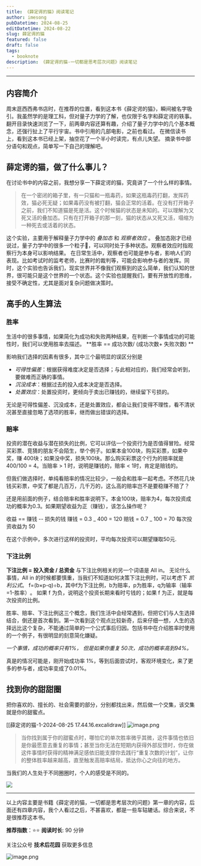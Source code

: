 ```yaml
---
title: 《薛定谔的猫》阅读笔记
author: imesong
pubDatetime: 2024-08-25
editDatetime: 2024-08-22
slug: 薛定谔的猫
featured: false
draft: false
tags:
  - booknote
description: 《薛定谔的猫-一切都是思考层次问题》阅读笔记
---
```


---

## 内容简介

周末逛西西弗书店时，在推荐的位置，看到这本书《薛定谔的猫》，瞬间被名字吸引。我虽然学的是理工科，但对量子力学的了解，也仅限于名字和薛定谔的轶事。翻开目录快速浏览了一下，前两章内容还算有趣，介绍了量子力学中的几个基本概念，还强行扯上了平行宇宙。书中引用的几部电影，之前也看过。
在微信读书上，看到这本书已经上架，抽空花了一个半小时读完，有点儿失望。
摘录书中部分语句和观点，简单写一下自己的理解吧。

## 薛定谔的猫，做了什么事儿？

在讨论书中的内容之前，我想分享一下薛定谔的猫，究竟讲了一个什么样的事情。

> 在一个密闭的箱子里，有一只猫和一瓶毒药，如果这瓶毒药打翻，发挥药效，猫必死无疑；如果毒药没有被打翻，猫会正常的活着。在没有打开箱子之前，我们不知道猫是死是活。这个时候猫的状态是未知的。可以理解为又死又活的叠加态。只有在打开箱子的那一刻，猫的状态从又死又活，塌缩为一种死去或活着的状态。

这个实验，主要用于解释量子力学中的 _叠加态_ 和 _观察者效应_ 。 叠加态刚才已经说过，量子力学中的很多一个粒子🌰，可以同时处于多种状态。观察者效应时指观察行为本身可以影响结果。
在日常生活中，观察者也可能是参与者，影响人们的表现。比如考试时的监考老师，比赛时的裁判等，可能会影响参与者的发挥。同时，这个实验也告诉我们，现实世界并不像我们观察到的这么简单，我们认知的世界，很可能只是这个世界的一个状态。这个实验也提醒我们，要有开放性的思维，接受不确定性，尤其是面对复杂问题做决策时。

## 高手的人生算法

### 胜率

生活中的很多事情，如果简化为成功和失败两种结果，在判断一个事情成功的可能性时，我们可以使用胜率去描述。
**胜率 == 成功次数/ (成功次数+ 失败次数) **

影响我们选择的因素有很多，其中三个最明显的误区分别是

- _可得性偏差_：根据获得难度决定是否选择；与此相对应的，我们经常会听到，要做难而正确的事情。
- _沉没成本_：根据过去的投入成本决定是否选择。
- _处置效应_：处置投资时，更倾向于卖出已赚钱的，继续留下亏损的。

无论是可得性偏差、沉没成本，还是处置效应，都会让我们变得不理性，看不清状况甚至直接忽略了选项的胜率，继而做出错误的选择。

### 赔率

投资的潜在收益与潜在损失的比例，它可以评估一个投资行为是否值得冒险。经常买彩票、竞猜的朋友不会陌生，举个例子。如果本金100块，购买彩票，如果中奖，赚 400块；如果没中奖，损失100块。那么购买彩票这个行为的赔率就是 400/100 = 4。当赔率 > 1 时，说明是赚钱的，赔率 < 1时，肯定是赔钱的。

但我们做选择时，单纯看赔率的情况比较少，一般会和胜率一起考虑。不然花几块钱买彩票，中奖了都是几百万，几千万的，这么高的赔率岂不是要稳赚不赔了？

还是用前面的例子，结合赔率和胜率说明下。本金100块，赔率为4，每次投资成功的概率为0.3。如果期望收益为正（赚钱），该怎么操作呢？

收益 == 赚钱 -- 损失的钱
赚钱 = 0.3 _ 400 = 120
赔钱 = 0.7 _ 100 = 70
每次投资收益为 50

在这个示例中，多次进行这样的投资时，平均每次投资可以期望赚取50元.

### 下注比例

**下注比例 = 投入资金 / 总资金**
与下注比例相关的另一个词语是 All in。 无论什么事情，All in 的时候都要慎重，当我们不知道如何决策下注比例时，可以考虑下 _凯利公式_。
f=(b×p-q)÷b，其中f为下注比例，b为赔率，p为胜率，q为输率（输率=1-胜率）​。
如果 f 为负，说明这个投资长期来看时亏钱的；如果 f 为正，就是每次投资的比例。

胜率、赔率、下注比例这三个概念，我们生活中会经常遇到，但把它们与人生选择结合，倒还是首次看到。第一次看到这个观点比较新奇，后来仔细一想，人生的选择远比这个复杂，不能通过简单的一个公式事后归因。包括书中在介绍胜率时使用的一个例子，有很明显的刻意简化嫌疑。

_一个事情，成功的概率只有1%， 但是如果你重复 50次，成功的概率高到94%。_

真是的情况可能是，刚开始成功率 1%，等到后面尝试时，客观环境变化，来了更多的参与者，成功率变成了0.01%。

## 找到你的甜甜圈

把你喜欢的、擅长的、社会需要的部分，分别都找出来，然后做一个交集，该交集就是你的甜蜜点。

[[薛定谔的猫-1-2024-08-25 17.44.16.excalidraw]]
![image.png](https://img.imesong.com/file/e352ad166d81af4ed5d49.png)

> 当你找到属于你的甜蜜点时，哪怕它的单次胜率微乎其微，这件事情也依旧是你最愿意去重复的事情；甚至当你无法在短期内获得外部反馈时，你在做这件事情时获得的精神满足感依旧能支撑你去践行“重复次数的计划”​，让你的整体胜率越来越高，直至触发高赔率结局，抵达你心之向往的地方。

当我们的人生处于不同圈圈时，个人的感受是不同的。

![](https://img.imesong.com/file/b4c6a6d1707ef94501eb4.jpg)

---

以上内容主要是书籍《薛定谔的猫，一切都是思考层次的问题》第一章的内容，后面还有四章内容，我个人看过之后，不甚喜欢，都是一些车轱辘话。综合来说，不是很推荐这本书。

**推荐指数**：⭐️⭐️
**阅读时长**: 90 分钟

关注公众号 **技术后花园** 获取更多信息

![image.png](https://img.imesong.com/file/9e0dc4dc2d2acd363d535.png)
